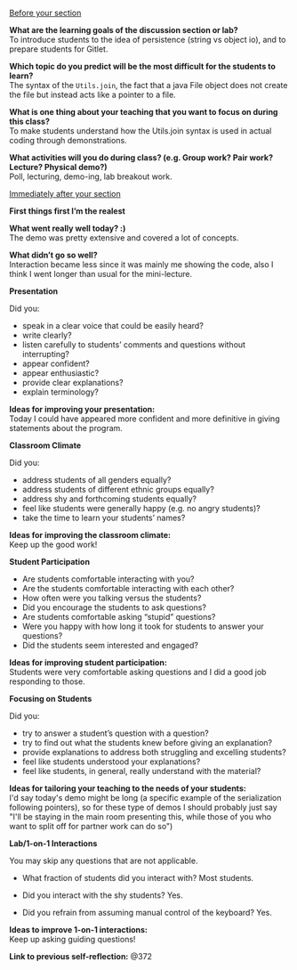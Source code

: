 <ins>Before your section</ins>  
  
**What are the learning goals of the discussion section or lab?**  
  To introduce students to the idea of persistence (string vs object io), and to prepare students for Gitlet.
  
**Which topic do you predict will be the most difficult for the students to learn?**  
  The syntax of the ``Utils.join``, the fact that a java File object does not create the file
  but instead acts like a pointer to a file.
  
  
**What is one thing about your teaching that you want to focus on during this class?**  
  To make students understand how the Utils.join syntax is used in actual coding through demonstrations.
  
**What activities will you do during class? (e.g. Group work? Pair work? Lecture? Physical demo?)**  
  Poll, lecturing, demo-ing, lab breakout work.
  
<ins>Immediately after your section</ins>  
  
**First things first I’m the realest**  
  
**What went really well today? :)**  
  The demo was pretty extensive and covered a lot of concepts.
  
**What didn’t go so well?**  
  Interaction became less since it was mainly me showing the code, also I think I went longer
  than usual for the mini-lecture.
  
**Presentation**  
  
Did you:

*   speak in a clear voice that could be easily heard?
*   write clearly?
*   listen carefully to students’ comments and questions without interrupting?
*   appear confident?
*   appear enthusiastic?
*   provide clear explanations?
*   explain terminology?

  
**Ideas for improving your presentation:**  
  Today I could have appeared more confident and more definitive in giving statements about the program.
  
**Classroom Climate**  
  
Did you:

*   address students of all genders equally?
*   address students of different ethnic groups equally?
*   address shy and forthcoming students equally?
*   feel like students were generally happy (e.g. no angry students)?
*   take the time to learn your students’ names?

  
**Ideas for improving the classroom climate:**  
  Keep up the good work!
  
**Student Participation**  

*   Are students comfortable interacting with you?
*   Are the students comfortable interacting with each other?
*   How often were you talking versus the students?
*   Did you encourage the students to ask questions?
*   Are students comfortable asking “stupid” questions?
*   Were you happy with how long it took for students to answer your questions?
*   Did the students seem interested and engaged?

  
**Ideas for improving student participation:**  
  Students were very comfortable asking questions and I did a good job
  responding to those.
  
**Focusing on Students**  
  
Did you:

*   try to answer a student’s question with a question?
*   try to find out what the students knew before giving an explanation?
*   provide explanations to address both struggling and excelling students?
*   feel like students understood your explanations?
*   feel like students, in general, really understand with the material?

  
**Ideas for tailoring your teaching to the needs of your students:**  
  I'd say today's demo might be long (a specific example of the serialization following pointers), so for these type of demos
  I should probably just say "I'll be staying in the main room presenting this, while those of you
  who want to split off for partner work can do so")
  
**Lab/1-on-1 Interactions**  
  
You may skip any questions that are not applicable.  

*   What fraction of students did you interact with? Most students.

*   Did you interact with the shy students? Yes.
*   Did you refrain from assuming manual control of the keyboard? Yes.

  
**Ideas to improve 1-on-1 interactions:**  
    Keep up asking guiding questions!
  
**Link to previous self-reflection:**
    @372
